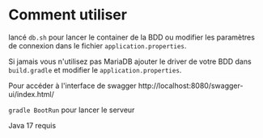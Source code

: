 # Comment utiliser
lancé `db.sh` pour lancer le container de la BDD ou modifier les paramètres de connexion
dans le fichier `application.properties`.

Si jamais vous n'utilisez pas MariaDB ajouter le driver de votre BDD dans `build.gradle` et modifier le `application.properties`.

Pour accéder à l'interface de swagger http://localhost:8080/swagger-ui/index.html/

`gradle BootRun` pour lancer le serveur

Java 17 requis